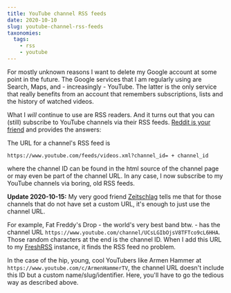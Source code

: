 ```yaml
---
title: YouTube channel RSS feeds
date: 2020-10-10
slug: youtube-channel-rss-feeds
taxonomies:
  tags:
    - rss
    - youtube
---
```


For mostly unknown reasons I want to delete my Google account at some point in the future. The Google services that I am regularly using are Search, Maps, and - increasingly - YouTube. The latter is the only service that really benefits from an account that remembers subscriptions, lists and the history of watched videos.

What I _will_ continue to use are RSS readers. And it turns out that you can (still) subscribe to YouTube channels via their RSS feeds. [Reddit is your friend](https://www.reddit.com/r/privacy/comments/7meku7/alternative_to_youtube_account_youtube_rss/) and provides the answers:

The URL for a channel's RSS feed is

```
https://www.youtube.com/feeds/videos.xml?channel_id= + channel_id
```

where the channel ID can be found in the html source of the channel page or may even be part of the channel URL. In any case, I now subscribe to my YouTube channels via boring, old RSS feeds.

**Update 2020-10-15:** My very good friend [Zeitschlag](https://bullenscheisse.de/) tells me that for those channels that do not have set a custom URL, it's enough to just use the channel URL.

For example, Fat Freddy's Drop - the world's very best band btw. - has the channel URL `https://www.youtube.com/channel/UCsLGIbOjsV8TFTco9cL6HHA`. Those random characters at the end is the channel ID. When I add this URL to my [FreshRSS](https://freshrss.org/) instance, it finds the RSS feed no problem.

In the case of the hip, young, cool YouTubers like Armen Hammer at `https://www.youtube.com/c/ArmenHammerTV`, the channel URL doesn't include this ID but a custom name/slug/identifier. Here, you'll have to go the tedious way as described above.
